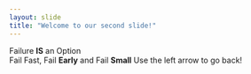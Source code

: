 ```yaml
---
layout: slide
title: "Welcome to our second slide!"
---
```

Failure <b>IS</b> an Option</br>
Fail </b>Fast</b>, Fail <b>Early</b> and Fail <b>Small</b>
Use the left arrow to go back!
